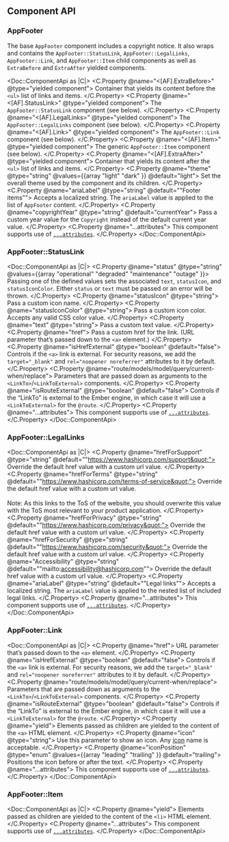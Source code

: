 ## Component API

### AppFooter

The base `AppFooter` component includes a copyright notice. It also wraps and contains the `AppFooter::StatusLink`, `AppFooter::LegalLinks`, `AppFooter::Link`, and `AppFooter::Item` child components as well as `ExtraBefore` and `ExtraAfter` yielded components.

<Doc::ComponentApi as |C|>
  <C.Property @name="<[AF].ExtraBefore>" @type="yielded component">
    Container that yields its content before the `<ul>` list of links and items.
  </C.Property>
  <C.Property @name="<[AF].StatusLink>" @type="yielded component">
    The `AppFooter::StatusLink` component (see below).
  </C.Property>
  <C.Property @name="<[AF].LegalLinks>" @type="yielded component">
    The `AppFooter::LegalLinks` component (see below).
  </C.Property>
  <C.Property @name="<[AF].Link>" @type="yielded component">
    The `AppFooter::Link` component (see below).
  </C.Property>
  <C.Property @name="<[AF].Item>" @type="yielded component">
    The generic `AppFooter::Item` component (see below).
  </C.Property>
  <C.Property @name="<[AF].ExtraAfter>" @type="yielded component">
    Container that yields its content after the `<ul>` list of links and items.
  </C.Property>
  <C.Property @name="theme" @type="string"  @values={{array "light" "dark" }} @default="light">
    Set the overall theme used by the component and its children.
  </C.Property>
  <C.Property @name="ariaLabel" @type="string" @default="&quot;Footer items&quot;">
    Accepts a localized string. The `ariaLabel` value is applied to the list of `AppFooter` content.
  </C.Property>
  <C.Property @name="copyrightYear" @type="string" @default="currentYear">
    Pass a custom year value for the `Copyright` instead of the default current year value.
  </C.Property>
  <C.Property @name="...attributes">
    This component supports use of [`...attributes`](https://guides.emberjs.com/release/in-depth-topics/patterns-for-components/#toc_attribute-ordering).
  </C.Property>
</Doc::ComponentApi>

### AppFooter::StatusLink

<Doc::ComponentApi as |C|>
  <C.Property @name="status" @type="string" @values={{array "operational" "degraded" "maintenance" "outage" }}>
    Passing one of the defined values sets the associated `text`, `statusIcon`, and `statusIconColor`. Either `status` or `text` must be passed or an error will be thrown.
  </C.Property>
  <C.Property @name="statusIcon" @type="string">
    Pass a custom icon name.
  </C.Property>
  <C.Property @name="statusIconColor" @type="string">
    Pass a custom icon color. Accepts any valid CSS color value.
  </C.Property>
  <C.Property @name="text" @type="string">
    Pass a custom text value.
  </C.Property>
  <C.Property @name="href">
    Pass a custom href for the link. (URL parameter that’s passed down to the `<a>` element.)
  </C.Property>
  <C.Property @name="isHrefExternal" @type="boolean" @default="false">
    Controls if the `<a>` link is external. For security reasons, we add the `target="_blank"` and `rel="noopener noreferrer"` attributes to it by default.
  </C.Property>
  <C.Property @name="route/models/model/query/current-when/replace">
    Parameters that are passed down as arguments to the `<LinkTo>`/`<LinkToExternal>` components.
  </C.Property>
  <C.Property @name="isRouteExternal" @type="boolean" @default="false">
    Controls if the “LinkTo” is external to the Ember engine, in which case it will use a `<LinkToExternal>` for the `@route`.
  </C.Property>
  <C.Property @name="...attributes">
    This component supports use of [`...attributes`](https://guides.emberjs.com/release/in-depth-topics/patterns-for-components/#toc_attribute-ordering).
  </C.Property>
</Doc::ComponentApi>

### AppFooter::LegalLinks

<Doc::ComponentApi as |C|>
  <C.Property @name="hrefForSupport" @type="string" @default="&quot;https://www.hashicorp.com/support&quot;">
    Override the default href value with a custom url value.
  </C.Property>
  <C.Property @name="hrefForTerms" @type="string" @default="&quot;https://www.hashicorp.com/terms-of-service&quot;">
    Override the default href value with a custom url value.
    <br>
    <br>
    Note: As this links to the ToS of the website, you should overwrite this value with the ToS most relevant to your product application.
  </C.Property>
  <C.Property @name="hrefForPrivacy" @type="string" @default="&quot;https://www.hashicorp.com/privacy&quot;">
    Override the default href value with a custom url value.
  </C.Property>
  <C.Property @name="hrefForSecurity" @type="string" @default="&quot;https://www.hashicorp.com/security&quot;">
    Override the default href value with a custom url value.
  </C.Property>
  <C.Property @name="Accessibility" @type="string" @default="&quot;mailto:accessibility@hashicorp.com&quot;">
    Override the default href value with a custom url value.
  </C.Property>
  <C.Property @name="ariaLabel" @type="string" @default="&quot;Legal links&quot;">
    Accepts a localized string. The `ariaLabel` value is applied to the nested list of included legal links.
  </C.Property>
  <C.Property @name="...attributes">
    This component supports use of [`...attributes`](https://guides.emberjs.com/release/in-depth-topics/patterns-for-components/#toc_attribute-ordering).
  </C.Property>
</Doc::ComponentApi>

### AppFooter::Link

<Doc::ComponentApi as |C|>
  <C.Property @name="href">
    URL parameter that’s passed down to the `<a>` element.
  </C.Property>
  <C.Property @name="isHrefExternal" @type="boolean" @default="false">
    Controls if the `<a>` link is external. For security reasons, we add the `target="_blank"` and `rel="noopener noreferrer"` attributes to it by default.
  </C.Property>
  <C.Property @name="route/models/model/query/current-when/replace">
    Parameters that are passed down as arguments to the `<LinkTo>`/`<LinkToExternal>` components.
  </C.Property>
  <C.Property @name="isRouteExternal" @type="boolean" @default="false">
    Controls if the “LinkTo” is external to the Ember engine, in which case it will use a `<LinkToExternal>` for the `@route`.
  </C.Property>
  <C.Property @name="yield">
    Elements passed as children are yielded to the content of the `<a>` HTML element.
  </C.Property>
   <C.Property @name="icon" @type="string">
    Use this parameter to show an icon. Any [icon](/icons/library) name is acceptable.
  </C.Property>
  <C.Property @name="iconPosition" @type="enum" @values={{array "leading" "trailing" }} @default="trailing">
    Positions the icon before or after the text.
  </C.Property>
  <C.Property @name="...attributes">
    This component supports use of [`...attributes`](https://guides.emberjs.com/release/in-depth-topics/patterns-for-components/#toc_attribute-ordering).
  </C.Property>
</Doc::ComponentApi>

### AppFooter::Item

<Doc::ComponentApi as |C|>
  <C.Property @name="yield">
    Elements passed as children are yielded to the content of the `<li>` HTML element.
  </C.Property>
  <C.Property @name="...attributes">
    This component supports use of [`...attributes`](https://guides.emberjs.com/release/in-depth-topics/patterns-for-components/#toc_attribute-ordering).
  </C.Property>
</Doc::ComponentApi>
